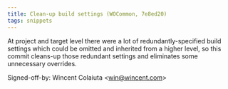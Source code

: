 ```yaml
---
title: Clean-up build settings (WOCommon, 7e8ed20)
tags: snippets
---
```


At project and target level there were a lot of redundantly-specified build settings which could be omitted and inherited from a higher level, so this commit cleans-up those redundant settings and eliminates some unnecessary overrides.

Signed-off-by: Wincent Colaiuta &lt;win@wincent.com&gt;
